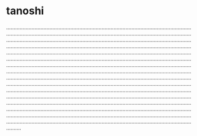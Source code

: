 # tanoshi
..........................................................................................................................................................................................................................................................................................................................................................................................................................................................................................................................................................................................................................................................................................................................................................................................................................................................................................................................................................................................................................................................................................................................................................................................................................................................................................................................................................................................................................................................................................................................................................................................................................................................................................................................................................................................................................................................................................................................................................................................................................................................................